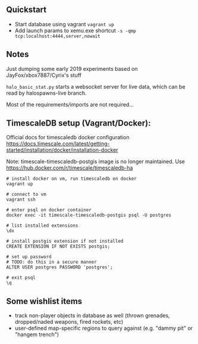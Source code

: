 ## Quickstart

- Start database using vagrant `vagrant up`
- Add launch params to xemu.exe shortcut `-s -qmp tcp:localhost:4444,server,nowait`

## Notes

Just dumping some early 2019 experiments based on JayFox/xbox7887/Cyrix's stuff

`halo_basic_stat.py` starts a websocket server for live data, which can be read by halospawns-live branch.

Most of the requirements/imports are not required...


## TimescaleDB setup (Vagrant/Docker):

Official docs for timescaledb docker configuration https://docs.timescale.com/latest/getting-started/installation/docker/installation-docker

Note: timescale-timescaledb-postgis image is no longer maintained. Use https://hub.docker.com/r/timescale/timescaledb-ha

```
# install docker on vm, run timescaledb on docker
vagrant up

# connect to vm
vagrant ssh

# enter psql on docker container
docker exec -it timescale-timescaledb-postgis psql -U postgres

# list installed extensions
\dx

# install postgis extension if not installed
CREATE EXTENSION IF NOT EXISTS postgis;

# set up password
# TODO: do this in a secure manner
ALTER USER postgres PASSWORD 'postgres';

# exit psql
\q
```

## Some wishlist items
- track non-player objects in database as well (thrown grenades, dropped/naded weapons, fired rockets, etc)
- user-defined map-specific regions to query against (e.g. "dammy pit" or "hangem trench")
